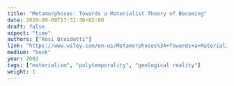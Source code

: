 ```yaml
---
title: "Metamorphoses: Towards a Materialist Theory of Becoming"
date: 2020-09-09T17:32:36+02:00
draft: false
aspect: "time"
authors: ["Rosi Braidotti"]
link: "https://www.wiley.com/en-us/Metamorphoses%3A+Towards+a+Materialist+Theory+of+Becoming-p-9780745625768"
medium: "book"
year: 2002
tags: ["materialism", "polytemporality", "geological reality"]
weight: 1
---
```

